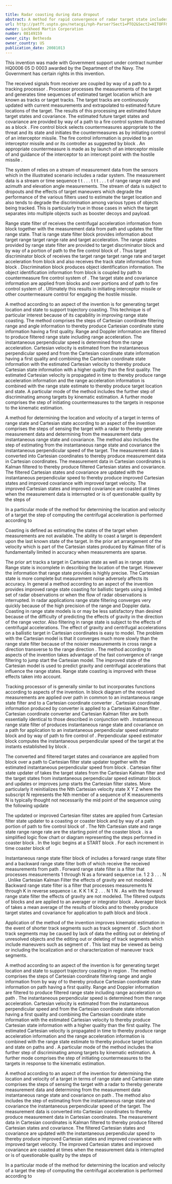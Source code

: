 ```yaml
---

title: Radar coasting during data dropout
abstract: A method for rapid convergence of radar target state includes the steps of using range acceleration to estimate perpendicular velocity and jump-starting a Cartesian state filter with the estimated perpendicular velocity. The improved estimate in the Cartesian state filter allows improved coasting of the range-state.
url: http://patft.uspto.gov/netacgi/nph-Parser?Sect1=PTO2&Sect2=HITOFF&p=1&u=%2Fnetahtml%2FPTO%2Fsearch-adv.htm&r=1&f=G&l=50&d=PALL&S1=08149159&OS=08149159&RS=08149159
owner: Lockheed Martin Corporation
number: 08149159
owner_city: Bethesda
owner_country: US
publication_date: 20081013
---
```

This invention was made with Government support under contract number HQ0006 05 D 0003 awarded by the Department of the Navy. The Government has certain rights in this invention.

The received signals from receiver are coupled by way of a path to a tracking processor . Processor processes the measurements of the target and generates time sequences of estimated target location which are known as tracks or target tracks. The target tracks are continuously updated with current measurements and extrapolated to estimated future locations of the target. The results of this processing are estimated future target states and covariance. The estimated future target states and covariance are provided by way of a path to a fire control system illustrated as a block . Fire control block selects countermeasures appropriate to the threat and its state and initiates the countermeasures as by initiating control of an interceptor missile. The fire control information is provided to an interceptor missile and or its controller as suggested by block . An appropriate countermeasure is made as by launch of an interceptor missile of and guidance of the interceptor to an intercept point with the hostile missile .

The system of relies on a stream of measurement data from the sensors which in the illustrated scenario includes a radar system. The measurement data is a stream or time sequence t t . . . t t t . . . t of range range rate and azimuth and elevation angle measurements. The stream of data is subject to dropouts and the effects of target maneuvers which degrade the performance of the various filters used to estimate the target location and also tends to degrade the discrimination among various types of objects being tracked. This is particularly true in those cases in which the target separates into multiple objects such as booster decoys and payload.

Range state filter of receives the centrifugal acceleration information from block together with the measurement data from path and updates the filter range state. That is range state filter block provides information about target range target range rate and target acceleration. The range states provided by range state filter are provided to target discriminator block and by way of a portion of path to the fire control block of . Thus target discriminator block of receives the target range target range rate and target acceleration from block and also receives the track state information from block . Discrimination block produces object identification information. The object identification information from block is coupled by path to countermeasure fire control system of . The target state and covariance information are applied from blocks and over portions and of path to fire control system of . Ultimately this results in initiating interceptor missile or other countermeasure control for engaging the hostile missile.

A method according to an aspect of the invention is for generating target location and state to support trajectory coasting. This technique is of particular interest because of its capability in improving range state coasting. The method comprises the steps of Cartesian coordinate filtering range and angle information to thereby produce Cartesian coordinate state information having a first quality. Range and Doppler information are filtered to produce filtered range state including range acceleration. The instantaneous perpendicular speed is determined from the range acceleration. Cartesian velocity is estimated from the instantaneous perpendicular speed and from the Cartesian coordinate state information having a first quality and combining the Cartesian coordinate state information with the estimated Cartesian velocity to thereby produce Cartesian state information with a higher quality than the first quality. The estimated Cartesian velocity is propagated in time to thereby produce range acceleration information and the range acceleration information is combined with the range state estimate to thereby produce target location and state. A particular mode of the method includes the further step of discriminating among targets by kinematic estimation. A further mode comprises the step of initiating countermeasures to the targets in response to the kinematic estimation.

A method for determining the location and velocity of a target in terms of range state and Cartesian state according to an aspect of the invention comprises the steps of sensing the target with a radar to thereby generate measurement data and determining from the measurement data instantaneous range state and covariance. The method also includes the step of estimating from the instantaneous range state and covariance the instantaneous perpendicular speed of the target. The measurement data is converted into Cartesian coordinates to thereby produce measurement data in Cartesian coordinates. The measurement data in Cartesian coordinates is Kalman filtered to thereby produce filtered Cartesian states and covariance. The filtered Cartesian states and covariance are updated with the instantaneous perpendicular speed to thereby produce improved Cartesian states and improved covariance with improved target velocity. The improved Cartesian states and improved covariance are coasted at times when the measurement data is interrupted or is of questionable quality by the steps of 

In a particular mode of the method for determining the location and velocity of a target the step of computing the centrifugal acceleration is performed according to

Coasting is defined as estimating the states of the target when measurements are not available. The ability to coast a target is dependent upon the last known state of the target. In the prior art arrangement of the velocity which is part of the Cartesian states produced by Kalman filter of is fundamentally limited in accuracy when measurements are sparse.

The prior art tracks a target in Cartesian state as well as in range state. Range state is incomplete in describing the location of the target. However the information that range state provides is highly precise. The Cartesian state is more complete but measurement noise adversely affects its accuracy. In general a method according to an aspect of the invention provides improved range state coasting for ballistic targets using a limited set of radar observations or when the flow of radar observations is interrupted. In radar applications range state filtering converges very quickly because of the high precision of the range and Doppler data. Coasting in range state models is or may be less satisfactory than desired because of the difficulty of predicting the effects of gravity in the direction of the range vector. Also filtering in range state is subject to the effects of centrifugal accelerations. The effect of gravity and centrifugal accelerations on a ballistic target in Cartesian coordinates is easy to model. The problem with the Cartesian model is that it converges much more slowly than the range state filter because of the noisier measurements in cross range a direction transverse to the range direction . The method according to aspects of the invention takes advantage of the fast convergence of range filtering to jump start the Cartesian model. The improved state of the Cartesian model is used to predict gravity and centrifugal accelerations that influence the range states. Range state coasting is improved with these effects taken into account.

Tracking processor of is generally similar to but incorporates functions according to aspects of the invention. In block diagram of the received measurements are applied over path in common to an instantaneous range state filter and to a Cartesian coordinate converter . Cartesian coordinate information produced by converter is applied to a Cartesian Kalman filter . Cartesian coordinate converter and Cartesian Kalman filter are both essentially identical to those described in conjunction with . Instantaneous range state filter of produces instantaneous range state and covariance on a path for application to an instantaneous perpendicular speed estimator block and by way of path to fire control of . Perpendicular speed estimator block computes the instantaneous perpendicular speed of the target at the instants established by block .

The converted and filtered target states and covariance are applied from block over a path to Cartesian filter state updater together with the estimated instantaneous perpendicular speed from block . Cartesian filter state updater of takes the target states from the Cartesian Kalman filter and the target states from instantaneous perpendicular speed estimator block and updates or improves jump starts the Cartesian filter states. More particularly it reinitializes the Nth Cartesian velocity state X Y Z where the subscript N represents the Nth member of a sequence of K measurements N is typically thought not necessarily the mid point of the sequence using the following update 

The updated or improved Cartesian filter states are applied from Cartesian filter state updater to a coasting or coaster block and by way of a path portion of path to fire control block of . The Nth Cartesian state and range state range range rate are the starting point of the coaster block . is a simplified logic flow chart or diagram representing the steps performed in coaster block . In the logic begins at a START block . For each increment in time coaster block of 

Instantaneous range state filter block of includes a forward range state filter and a backward range state filter both of which receive the received measurements from path . Forward range state filter is a filter that processes measurements 1 through N as a forward sequence i.e. 1 2 3 . . . N . Unlike Cartesian Kalman Filter the effects of gravity are not modeled. Backward range state filter is a filter that processes measurements N through K in reverse sequence i.e. K K 1 K 2 . . . N 1 N . As with the forward range state filter the effects of gravity are not modeled. The filtered outputs of blocks and are applied to an averager or integrator block . Averager block of takes a mean average of the results of blocks and to thereby produce target states and covariance for application to path block and block .

Application of the method of the invention improves kinematic estimation in the event of shorter track segments such as track segment of . Such short track segments may be caused by lack of data the editing out or deleting of unresolved objects and the editing out or deleting of track segments which include maneuvers such as segment of . This last may be viewed as being or including the localization and or characterization of maneuver track segments.

A method according to an aspect of the invention is for generating target location and state to support trajectory coasting in region . The method comprises the steps of Cartesian coordinate filtering range and angle information from by way of to thereby produce Cartesian coordinate state information on path having a first quality. Range and Doppler information are filtered to produce filtered range state including range acceleration on path . The instantaneous perpendicular speed is determined from the range acceleration. Cartesian velocity is estimated from the instantaneous perpendicular speed and from the Cartesian coordinate state information having a first quality and combining the Cartesian coordinate state information with the estimated Cartesian velocity to thereby produce Cartesian state information with a higher quality than the first quality. The estimated Cartesian velocity is propagated in time to thereby produce range acceleration information and the range acceleration information is combined with the range state estimate to thereby produce target location and state on paths and . A particular mode of the method includes the further step of discriminating among targets by kinematic estimation. A further mode comprises the step of initiating countermeasures to the targets in response to the kinematic estimation.

A method according to an aspect of the invention for determining the location and velocity of a target in terms of range state and Cartesian state comprises the steps of sensing the target with a radar to thereby generate measurement data and determining from the measurement data instantaneous range state and covariance on path . The method also includes the step of estimating from the instantaneous range state and covariance the instantaneous perpendicular speed of the target. The measurement data is converted into Cartesian coordinates to thereby produce measurement data in Cartesian coordinates. The measurement data in Cartesian coordinates is Kalman filtered to thereby produce filtered Cartesian states and covariance. The filtered Cartesian states and covariance are updated with the instantaneous perpendicular speed to thereby produce improved Cartesian states and improved covariance with improved target velocity. The improved Cartesian states and improved covariance are coasted at times when the measurement data is interrupted or is of questionable quality by the steps of 

In a particular mode of the method for determining the location and velocity of a target the step of computing the centrifugal acceleration is performed according to

